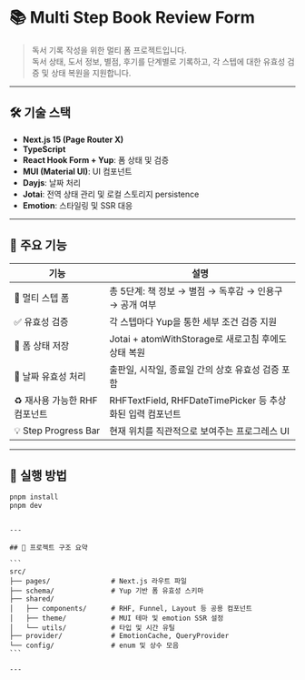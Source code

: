 
# 📚 Multi Step Book Review Form

> 독서 기록 작성을 위한 멀티 폼 프로젝트입니다.  
> 독서 상태, 도서 정보, 별점, 후기를 단계별로 기록하고, 각 스텝에 대한 유효성 검증 및 상태 복원을 지원합니다.

---

## 🛠️ 기술 스택

- **Next.js 15 (Page Router X)**
- **TypeScript**
- **React Hook Form + Yup**: 폼 상태 및 검증
- **MUI (Material UI)**: UI 컴포넌트
- **Dayjs**: 날짜 처리
- **Jotai**: 전역 상태 관리 및 로컬 스토리지 persistence
- **Emotion**: 스타일링 및 SSR 대응

---

## 🧩 주요 기능

| 기능                          | 설명                                                      |
| ----------------------------- | --------------------------------------------------------- |
| 📖 멀티 스텝 폼               | 총 5단계: 책 정보 → 별점 → 독후감 → 인용구 → 공개 여부    |
| ✅ 유효성 검증                | 각 스텝마다 Yup을 통한 세부 조건 검증 지원                |
| 💾 폼 상태 저장               | Jotai + atomWithStorage로 새로고침 후에도 상태 복원       |
| 📅 날짜 유효성 처리           | 출판일, 시작일, 종료일 간의 상호 유효성 검증 포함         |
| ♻️ 재사용 가능한 RHF 컴포넌트 | RHFTextField, RHFDateTimePicker 등 추상화된 입력 컴포넌트 |
| 💡 Step Progress Bar          | 현재 위치를 직관적으로 보여주는 프로그레스 UI             |

---

## 🧪 실행 방법

```bash
pnpm install
pnpm dev
```
````

---

## 📁 프로젝트 구조 요약

```
src/
├── pages/               # Next.js 라우트 파일
├── schema/              # Yup 기반 폼 유효성 스키마
├── shared/
│   ├── components/      # RHF, Funnel, Layout 등 공용 컴포넌트
│   ├── theme/           # MUI 테마 및 emotion SSR 설정
│   └── utils/           # 타입 및 시간 유틸
├── provider/            # EmotionCache, QueryProvider
└── config/              # enum 및 상수 모음
```

---
